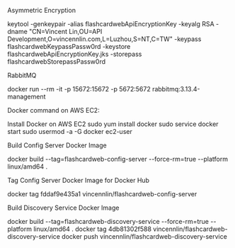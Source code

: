 Asymmetric Encryption

keytool -genkeypair -alias flashcardwebApiEncryptionKey -keyalg RSA -dname "CN=Vincent Lin,OU=API Development,O=vincennlin.com,L=Luzhou,S=NT,C=TW" -keypass flashcardwebKeypassPassw0rd -keystore flashcardwebApiEncryptionKey.jks -storepass flashcardwebStorepassPassw0rd


RabbitMQ

docker run --rm -it -p 15672:15672 -p 5672:5672 rabbitmq:3.13.4-management



Docker command on AWS EC2:

Install Docker on AWS EC2
sudo yum install docker
sudo service docker start
sudo usermod -a -G docker ec2-user



Build Config Server Docker Image

docker build --tag=flashcardweb-config-server --force-rm=true --platform linux/amd64 .


Tag Config Server Docker Image for Docker Hub

docker tag fddaf9e435a1 vincennlin/flashcardweb-config-server



Build Discovery Service Docker Image

docker build --tag=flashcardweb-discovery-service --force-rm=true --platform linux/amd64 .
docker tag 4db81302f588 vincennlin/flashcardweb-discovery-service
docker push vincennlin/flashcardweb-discovery-service
